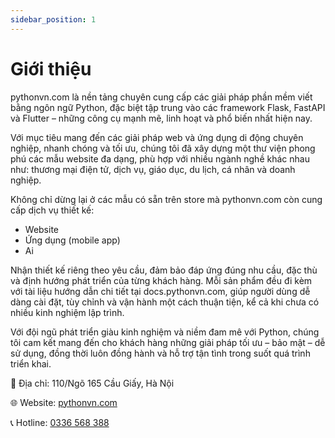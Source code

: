 ```yaml
---
sidebar_position: 1
---
```


# Giới thiệu

pythonvn.com là nền tảng chuyên cung cấp các giải pháp phần mềm viết bằng ngôn ngữ Python, đặc biệt tập trung vào các framework Flask, FastAPI và Flutter – những công cụ mạnh mẽ, linh hoạt và phổ biến nhất hiện nay.

Với mục tiêu mang đến các giải pháp web và ứng dụng di động chuyên nghiệp, nhanh chóng và tối ưu, chúng tôi đã xây dựng một thư viện phong phú các mẫu website đa dạng, phù hợp với nhiều ngành nghề khác nhau như: thương mại điện tử, dịch vụ, giáo dục, du lịch, cá nhân và doanh nghiệp.

Không chỉ dừng lại ở các mẫu có sẵn trên store mà pythonvn.com còn cung cấp dịch vụ thiết kế:
- Website
- Ứng dụng (mobile app)
- Ai

Nhận thiết kế riêng theo yêu cầu, đảm bảo đáp ứng đúng nhu cầu, đặc thù và định hướng phát triển của từng khách hàng. Mỗi sản phẩm đều đi kèm với tài liệu hướng dẫn chi tiết tại docs.pythonvn.com, giúp người dùng dễ dàng cài đặt, tùy chỉnh và vận hành một cách thuận tiện, kể cả khi chưa có nhiều kinh nghiệm lập trình.

Với đội ngũ phát triển giàu kinh nghiệm và niềm đam mê với Python, chúng tôi cam kết mang đến cho khách hàng những giải pháp tối ưu – bảo mật – dễ sử dụng, đồng thời luôn đồng hành và hỗ trợ tận tình trong suốt quá trình triển khai.

📍 Địa chỉ: 110/Ngõ 165 Cầu Giấy, Hà Nội

🌐 Website: [pythonvn.com](https://pythonvn.com)

📞 Hotline: [0336 568 388](tel:0336568388)